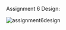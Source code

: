 Assignment 6 Design:

![assignment6design](https://user-images.githubusercontent.com/97048406/153092952-2a05d9f3-f0ab-40d1-8c14-bb4bf28b8fd3.jpg)
